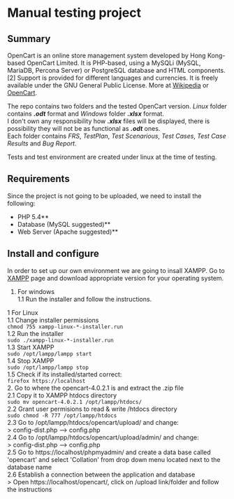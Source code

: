 # Manual testing project 


## Summary
OpenCart is an online store management system developed by Hong Kong-based OpenCart Limited. It is PHP-based, using a MySQLi (MySQL, MariaDB, Percona Server) or PostgreSQL database and HTML components.[2] Support is provided for different languages and currencies. It is freely available under the GNU General Public License. More at [Wikipedia](https://en.wikipedia.org/wiki/OpenCart) or [OpenCart](https://www.opencart.com/).

The repo contains two folders and the tested OpenCart version. _Linux_ folder contains ***.odt*** format and _Windows_ folder ***.xlsx*** format.<br>
I don't own any responsibility how ***.xlsx*** files will be  displayed, there is possibility they will not be as functional as ***.odt*** ones.<br>
Each folder contains _FRS_, _TestPlan_, _Test Scenarious_, _Test Cases_, _Test Case Results_ and _Bug Report_.<br>

Tests and test environment are created under linux at the time of testing.


## Requirements
Since the project is not going to be uploaded, we need to install the following:<br>
* PHP 5.4**<br>
* Database (MySQL suggested)**<br>
* Web Server (Apache suggested)**<br>


## Install and configure

In order to set up our own environment we are going to insall XAMPP. Go to [XAMPP](https://www.apachefriends.org) page and download appropriate version for your operating system.
1. For windows<br>
  1.1 Run the installer and follow the instructions.

1 For Linux<br>
  1.1 Change installer permissions<br>
    `chmod 755 xampp-linux-*-installer.run`<br>
  1.2 Run the installer<br>
    `sudo ./xampp-linux-*-installer.run`<br>
  1.3 Start XAMPP<br>
    `sudo /opt/lampp/lampp start`<br>
  1.4 Stop XAMPP<br>
    `sudo /opt/lampp/lampp stop`<br>
  1.5 Check if its installed/started correct:<br>
    `firefox https://localhost`<br>
2. Go to where the opencart-4.0.2.1 is and extract the .zip file<br>
  2.1 Copy it to XAMPP htdocs directory<br>
	`sudo mv opencart-4.0.2.1 /opt/lampp/htdocs/`<br>
  2.2 Grant user permisions to read & write /htdocs directory<br>
	`sudo chmod -R 777 /opt/lampp/htdocs`<br>
  2.3 Go to /opt/lampp/htdocs/opencart/upload/ and change:<br>
	> config-dist.php --> config.php<br>
  2.4 Go to /opt/lampp/htdocs/opencart/upload/admin/ and change:<br>
	> config-dist.php --> config.php<br>
  2.5 Go to https://localhost/phpmyadmin/ and create a data base called 'opencart' and select 'Collation' from drop down menu located next to the database name<br>
  2.6 Establish a connection between the application and database<br>
	> Open https://localhost/opencart/, click on /upload link/folder and follow the instructions

